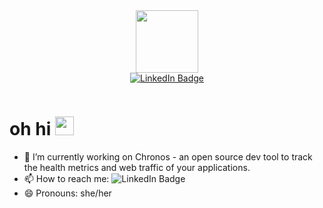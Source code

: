 <div id="header" align="center">
  <img src="https://media.giphy.com/media/v1.Y2lkPTc5MGI3NjExOXEybW9kdTZiMWJjeThiNXJvdW15Ym5pdTVqY2hta3p2cjk2amlpdyZlcD12MV9pbnRlcm5hbF9naWZfYnlfaWQmY3Q9cw/YYQ6sw8jt2HRxX4uVi/giphy.gif" width="100"/>
<div id="badges">
  <a href="https://www.linkedin.com/in/elsa-holmgren/">
    <img src="https://img.shields.io/badge/LinkedIn-blue?style=for-the-badge&logo=linkedin&logoColor=white" alt="LinkedIn Badge"/>
  </a>
</div><p align="center"><img src="https://komarev.com/ghpvc/?username=ekh88&style=flat-square&color=green" alt=""></p>

</div>
<h1>
  oh hi
  <img src="https://media.giphy.com/media/hvRJCLFzcasrR4ia7z/giphy.gif" width="30px"/>
</h1>

- 🔭 I’m currently working on Chronos - an open source dev tool to track the health metrics and web traffic of your applications.
- 📫 How to reach me: <img src="https://img.shields.io/badge/LinkedIn-blue?style=for-the-badge&logo=linkedin&logoColor=white" alt="LinkedIn Badge"/>
- 😄 Pronouns: she/her


<!--
**ekh88/ekh88** is a ✨ _special_ ✨ repository because its `README.md` (this file) appears on your GitHub profile.

Here are some ideas to get you started:

- 🔭 I’m currently working on ...
- 🌱 I’m currently learning ...
- 👯 I’m looking to collaborate on ...
- 🤔 I’m looking for help with ...
- 💬 Ask me about ...
- 📫 How to reach me: ...
- 😄 Pronouns: ...
- ⚡ Fun fact: ...
-->
